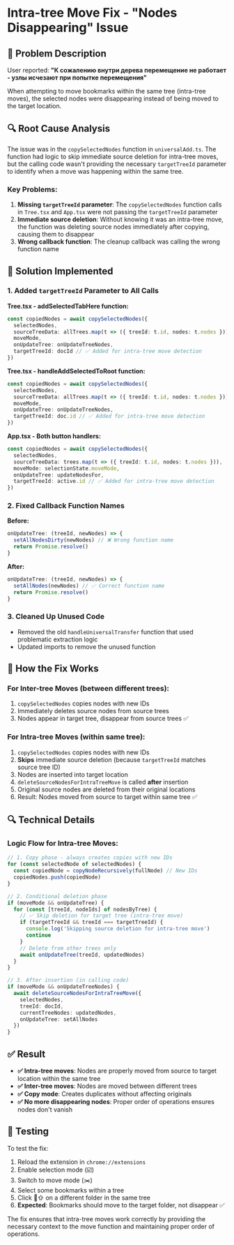 # Intra-tree Move Fix - "Nodes Disappearing" Issue

## 🐛 Problem Description

User reported: **"К сожалению внутри дерева перемещение не работает - узлы исчезают при попытке перемещения"**

When attempting to move bookmarks within the same tree (intra-tree moves), the selected nodes were disappearing instead of being moved to the target location.

## 🔍 Root Cause Analysis

The issue was in the `copySelectedNodes` function in `universalAdd.ts`. The function had logic to skip immediate source deletion for intra-tree moves, but the calling code wasn't providing the necessary `targetTreeId` parameter to identify when a move was happening within the same tree.

### Key Problems:
1. **Missing `targetTreeId` parameter**: The `copySelectedNodes` function calls in `Tree.tsx` and `App.tsx` were not passing the `targetTreeId` parameter
2. **Immediate source deletion**: Without knowing it was an intra-tree move, the function was deleting source nodes immediately after copying, causing them to disappear
3. **Wrong callback function**: The cleanup callback was calling the wrong function name

## 🔧 Solution Implemented

### 1. Added `targetTreeId` Parameter to All Calls

**Tree.tsx - addSelectedTabHere function:**
```typescript
const copiedNodes = await copySelectedNodes({
  selectedNodes,
  sourceTreeData: allTrees.map(t => ({ treeId: t.id, nodes: t.nodes })),
  moveMode,
  onUpdateTree: onUpdateTreeNodes,
  targetTreeId: docId // ✅ Added for intra-tree move detection
})
```

**Tree.tsx - handleAddSelectedToRoot function:**
```typescript
const copiedNodes = await copySelectedNodes({
  selectedNodes,
  sourceTreeData: allTrees.map(t => ({ treeId: t.id, nodes: t.nodes })),
  moveMode,
  onUpdateTree: onUpdateTreeNodes,
  targetTreeId: doc.id // ✅ Added for intra-tree move detection
})
```

**App.tsx - Both button handlers:**
```typescript
const copiedNodes = await copySelectedNodes({
  selectedNodes,
  sourceTreeData: trees.map(t => ({ treeId: t.id, nodes: t.nodes })),
  moveMode: selectionState.moveMode,
  onUpdateTree: updateNodesFor,
  targetTreeId: active.id // ✅ Added for intra-tree move detection
})
```

### 2. Fixed Callback Function Names

**Before:**
```typescript
onUpdateTree: (treeId, newNodes) => {
  setAllNodesDirty(newNodes) // ❌ Wrong function name
  return Promise.resolve()
}
```

**After:**
```typescript
onUpdateTree: (treeId, newNodes) => {
  setAllNodes(newNodes) // ✅ Correct function name
  return Promise.resolve()
}
```

### 3. Cleaned Up Unused Code

- Removed the old `handleUniversalTransfer` function that used problematic extraction logic
- Updated imports to remove the unused function

## 🧪 How the Fix Works

### For Inter-tree Moves (between different trees):
1. `copySelectedNodes` copies nodes with new IDs
2. Immediately deletes source nodes from source trees
3. Nodes appear in target tree, disappear from source trees ✅

### For Intra-tree Moves (within same tree):
1. `copySelectedNodes` copies nodes with new IDs
2. **Skips** immediate source deletion (because `targetTreeId` matches source tree ID)
3. Nodes are inserted into target location
4. `deleteSourceNodesForIntraTreeMove` is called **after** insertion
5. Original source nodes are deleted from their original locations
6. Result: Nodes moved from source to target within same tree ✅

## 🔍 Technical Details

### Logic Flow for Intra-tree Moves:

```typescript
// 1. Copy phase - always creates copies with new IDs
for (const selectedNode of selectedNodes) {
  const copiedNode = copyNodeRecursively(fullNode) // New IDs
  copiedNodes.push(copiedNode)
}

// 2. Conditional deletion phase
if (moveMode && onUpdateTree) {
  for (const [treeId, nodeIds] of nodesByTree) {
    // ✅ Skip deletion for target tree (intra-tree move)
    if (targetTreeId && treeId === targetTreeId) {
      console.log('Skipping source deletion for intra-tree move')
      continue
    }
    // Delete from other trees only
    await onUpdateTree(treeId, updatedNodes)
  }
}

// 3. After insertion (in calling code)
if (moveMode && onUpdateTreeNodes) {
  await deleteSourceNodesForIntraTreeMove({
    selectedNodes,
    treeId: docId,
    currentTreeNodes: updatedNodes,
    onUpdateTree: setAllNodes
  })
}
```

## ✅ Result

- **✅ Intra-tree moves**: Nodes are properly moved from source to target location within the same tree
- **✅ Inter-tree moves**: Nodes are moved between different trees  
- **✅ Copy mode**: Creates duplicates without affecting originals
- **✅ No more disappearing nodes**: Proper order of operations ensures nodes don't vanish

## 🚀 Testing

To test the fix:
1. Reload the extension in `chrome://extensions`
2. Enable selection mode (☑️)
3. Switch to move mode (✂️)
4. Select some bookmarks within a tree
5. Click 🔗⇧ on a different folder in the same tree
6. **Expected**: Bookmarks should move to the target folder, not disappear ✅

The fix ensures that intra-tree moves work correctly by providing the necessary context to the move function and maintaining proper order of operations.
